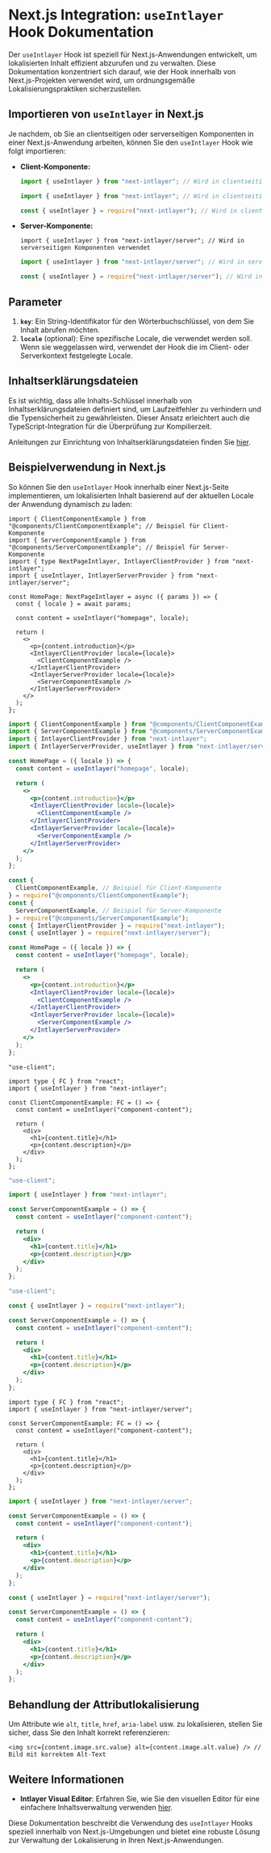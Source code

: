 # Next.js Integration: `useIntlayer` Hook Dokumentation

Der `useIntlayer` Hook ist speziell für Next.js-Anwendungen entwickelt, um lokalisierten Inhalt effizient abzurufen und zu verwalten. Diese Dokumentation konzentriert sich darauf, wie der Hook innerhalb von Next.js-Projekten verwendet wird, um ordnungsgemäße Lokalisierungspraktiken sicherzustellen.

## Importieren von `useIntlayer` in Next.js

Je nachdem, ob Sie an clientseitigen oder serverseitigen Komponenten in einer Next.js-Anwendung arbeiten, können Sie den `useIntlayer` Hook wie folgt importieren:

- **Client-Komponente:**

  ```typescript codeFormat="typescript"
  import { useIntlayer } from "next-intlayer"; // Wird in clientseitigen Komponenten verwendet
  ```

  ```javascript codeFormat="esm"
  import { useIntlayer } from "next-intlayer"; // Wird in clientseitigen Komponenten verwendet
  ```

  ```javascript codeFormat="commonjs"
  const { useIntlayer } = require("next-intlayer"); // Wird in clientseitigen Komponenten verwendet
  ```

- **Server-Komponente:**

  ```tsx codeFormat="typescript"
  import { useIntlayer } from "next-intlayer/server"; // Wird in serverseitigen Komponenten verwendet
  ```

  ```javascript codeFormat="esm"
  import { useIntlayer } from "next-intlayer/server"; // Wird in serverseitigen Komponenten verwendet
  ```

  ```javascript codeFormat="commonjs"
  const { useIntlayer } = require("next-intlayer/server"); // Wird in serverseitigen Komponenten verwendet
  ```

## Parameter

1. **`key`**: Ein String-Identifikator für den Wörterbuchschlüssel, von dem Sie Inhalt abrufen möchten.
2. **`locale`** (optional): Eine spezifische Locale, die verwendet werden soll. Wenn sie weggelassen wird, verwendet der Hook die im Client- oder Serverkontext festgelegte Locale.

## Inhaltserklärungsdateien

Es ist wichtig, dass alle Inhalts-Schlüssel innerhalb von Inhaltserklärungsdateien definiert sind, um Laufzeitfehler zu verhindern und die Typensicherheit zu gewährleisten. Dieser Ansatz erleichtert auch die TypeScript-Integration für die Überprüfung zur Kompilierzeit.

Anleitungen zur Einrichtung von Inhaltserklärungsdateien finden Sie [hier](https://github.com/aymericzip/intlayer/blob/main/docs/de/dictionary/get_started.md).

## Beispielverwendung in Next.js

So können Sie den `useIntlayer` Hook innerhalb einer Next.js-Seite implementieren, um lokalisierten Inhalt basierend auf der aktuellen Locale der Anwendung dynamisch zu laden:

```tsx fileName="src/pages/[locale]/index.tsx" codeFormat="typescript"
import { ClientComponentExample } from "@components/ClientComponentExample"; // Beispiel für Client-Komponente
import { ServerComponentExample } from "@components/ServerComponentExample"; // Beispiel für Server-Komponente
import { type NextPageIntlayer, IntlayerClientProvider } from "next-intlayer";
import { useIntlayer, IntlayerServerProvider } from "next-intlayer/server";

const HomePage: NextPageIntlayer = async ({ params }) => {
  const { locale } = await params;

  const content = useIntlayer("homepage", locale);

  return (
    <>
      <p>{content.introduction}</p>
      <IntlayerClientProvider locale={locale}>
        <ClientComponentExample />
      </IntlayerClientProvider>
      <IntlayerServerProvider locale={locale}>
        <ServerComponentExample />
      </IntlayerServerProvider>
    </>
  );
};
```

```jsx fileName="src/pages/[locale]/index.csx" codeFormat="esm"
import { ClientComponentExample } from "@components/ClientComponentExample"; // Beispiel für Client-Komponente
import { ServerComponentExample } from "@components/ServerComponentExample"; // Beispiel für Server-Komponente
import { IntlayerClientProvider } from "next-intlayer";
import { IntlayerServerProvider, useIntlayer } from "next-intlayer/server";

const HomePage = ({ locale }) => {
  const content = useIntlayer("homepage", locale);

  return (
    <>
      <p>{content.introduction}</p>
      <IntlayerClientProvider locale={locale}>
        <ClientComponentExample />
      </IntlayerClientProvider>
      <IntlayerServerProvider locale={locale}>
        <ServerComponentExample />
      </IntlayerServerProvider>
    </>
  );
};
```

```jsx fileName="src/components/ClientComponentExample.csx" codeFormat="commonjs"
const {
  ClientComponentExample, // Beispiel für Client-Komponente
} = require("@components/ClientComponentExample");
const {
  ServerComponentExample, // Beispiel für Server-Komponente
} = require("@components/ServerComponentExample");
const { IntlayerClientProvider } = require("next-intlayer");
const { useIntlayer } = require("next-intlayer/server");

const HomePage = ({ locale }) => {
  const content = useIntlayer("homepage", locale);

  return (
    <>
      <p>{content.introduction}</p>
      <IntlayerClientProvider locale={locale}>
        <ClientComponentExample />
      </IntlayerClientProvider>
      <IntlayerServerProvider locale={locale}>
        <ServerComponentExample />
      </IntlayerServerProvider>
    </>
  );
};
```

```tsx fileName="src/components/ClientComponentExample.tsx" codeFormat="typescript"
"use-client";

import type { FC } from "react";
import { useIntlayer } from "next-intlayer";

const ClientComponentExample: FC = () => {
  const content = useIntlayer("component-content");

  return (
    <div>
      <h1>{content.title}</h1>
      <p>{content.description}</p>
    </div>
  );
};
```

```jsx fileName="src/components/ClientComponentExample.msx" codeFormat="esm"
"use-client";

import { useIntlayer } from "next-intlayer";

const ServerComponentExample = () => {
  const content = useIntlayer("component-content");

  return (
    <div>
      <h1>{content.title}</h1>
      <p>{content.description}</p>
    </div>
  );
};
```

```jsx fileName="src/components/ClientComponentExample.csx" codeFormat="commonjs"
"use-client";

const { useIntlayer } = require("next-intlayer");

const ServerComponentExample = () => {
  const content = useIntlayer("component-content");

  return (
    <div>
      <h1>{content.title}</h1>
      <p>{content.description}</p>
    </div>
  );
};
```

```tsx fileName="src/components/ServerComponentExample.tsx" codeFormat="typescript"
import type { FC } from "react";
import { useIntlayer } from "next-intlayer/server";

const ServerComponentExample: FC = () => {
  const content = useIntlayer("component-content");

  return (
    <div>
      <h1>{content.title}</h1>
      <p>{content.description}</p>
    </div>
  );
};
```

```jsx fileName="src/components/ServerComponentExample.mjx" codeFormat="esm"
import { useIntlayer } from "next-intlayer/server";

const ServerComponentExample = () => {
  const content = useIntlayer("component-content");

  return (
    <div>
      <h1>{content.title}</h1>
      <p>{content.description}</p>
    </div>
  );
};
```

```jsx fileName="src/components/ServerComponentExample.csx" codeFormat="commonjs"
const { useIntlayer } = require("next-intlayer/server");

const ServerComponentExample = () => {
  const content = useIntlayer("component-content");

  return (
    <div>
      <h1>{content.title}</h1>
      <p>{content.description}</p>
    </div>
  );
};
```

## Behandlung der Attributlokalisierung

Um Attribute wie `alt`, `title`, `href`, `aria-label` usw. zu lokalisieren, stellen Sie sicher, dass Sie den Inhalt korrekt referenzieren:

```tsx
<img src={content.image.src.value} alt={content.image.alt.value} /> // Bild mit korrektem Alt-Text
```

## Weitere Informationen

- **Intlayer Visual Editor**: Erfahren Sie, wie Sie den visuellen Editor für eine einfachere Inhaltsverwaltung verwenden [hier](https://github.com/aymericzip/intlayer/blob/main/docs/de/intlayer_editor.md).

Diese Dokumentation beschreibt die Verwendung des `useIntlayer` Hooks speziell innerhalb von Next.js-Umgebungen und bietet eine robuste Lösung zur Verwaltung der Lokalisierung in Ihren Next.js-Anwendungen.
